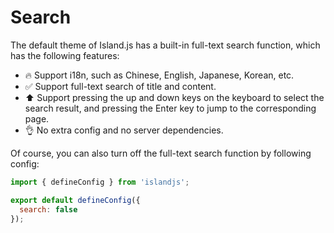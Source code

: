 # Search

The default theme of Island.js has a built-in full-text search function, which has the following features:

- 🔥 Support i18n, such as Chinese, English, Japanese, Korean, etc.
- ✅ Support full-text search of title and content.
- ⬆️ Support pressing the up and down keys on the keyboard to select the search result, and pressing the Enter key to jump to the corresponding page.
- 👌 No extra config and no server dependencies.

Of course, you can also turn off the full-text search function by following config:

```js
import { defineConfig } from 'islandjs';

export default defineConfig({
  search: false
});
```
